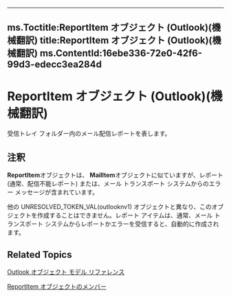 

---
ms.Toctitle:ReportItem オブジェクト (Outlook)(機械翻訳)
title:ReportItem オブジェクト (Outlook)(機械翻訳)
ms.ContentId:16ebe336-72e0-42f6-99d3-edecc3ea284d
---
# ReportItem オブジェクト (Outlook)(機械翻訳)




受信トレイ フォルダー内のメール配信レポートを表します。

## 注釈
**ReportItem**オブジェクトは、 **MailItem**オブジェクトに似ていますが、レポート (通常、配信不能レポート) または、メール トランスポート システムからのエラー メッセージが含まれています。



他の UNRESOLVED_TOKEN_VAL(outlooknv1) オブジェクトと異なり、このオブジェクトを作成することはできません。レポート アイテムは、通常、メール トランスポート システムからレポートかエラーを受信すると、自動的に作成されます。



## Related Topics

[Outlook オブジェクト モデル リファレンス](73221b13-d8d8-99b8-3394-b95dbbfd5ddc.md)

[ReportItem オブジェクトのメンバー](5a5662dd-e969-bbd5-129b-44609ba1cf9f.md)





